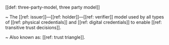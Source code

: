 [[def: three-party-model, three party model]]

~ The [[ref: issuer]]—[[ref: holder]]—[[ref: verifier]] model used by all types of [[ref: physical credentials]] and [[ref: digital credentials]] to enable [[ref: transitive trust decisions]].

~ Also known as: [[ref: trust triangle]].
